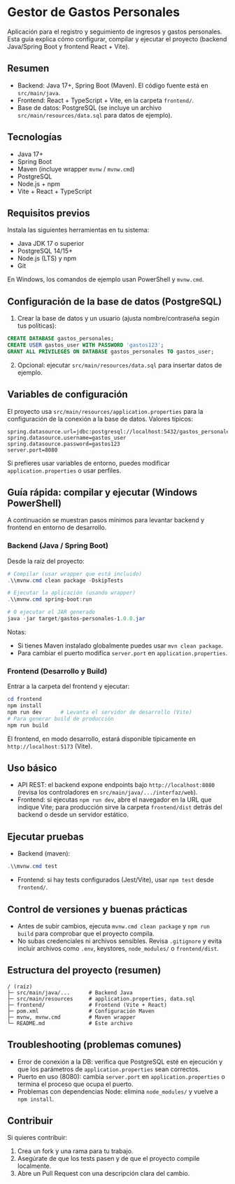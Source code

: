 # Gestor de Gastos Personales

Aplicación para el registro y seguimiento de ingresos y gastos personales. Esta guía explica cómo configurar, compilar y ejecutar el proyecto (backend Java/Spring Boot y frontend React + Vite).

## Resumen

-   Backend: Java 17+, Spring Boot (Maven). El código fuente está en `src/main/java`.
-   Frontend: React + TypeScript + Vite, en la carpeta `frontend/`.
-   Base de datos: PostgreSQL (se incluye un archivo `src/main/resources/data.sql` para datos de ejemplo).

## Tecnologías

-   Java 17+
-   Spring Boot
-   Maven (incluye wrapper `mvnw` / `mvnw.cmd`)
-   PostgreSQL
-   Node.js + npm
-   Vite + React + TypeScript

## Requisitos previos

Instala las siguientes herramientas en tu sistema:

-   Java JDK 17 o superior
-   PostgreSQL 14/15+
-   Node.js (LTS) y npm
-   Git

En Windows, los comandos de ejemplo usan PowerShell y `mvnw.cmd`.

## Configuración de la base de datos (PostgreSQL)

1.  Crear la base de datos y un usuario (ajusta nombre/contraseña según tus políticas):

```sql
CREATE DATABASE gastos_personales;
CREATE USER gastos_user WITH PASSWORD 'gastos123';
GRANT ALL PRIVILEGES ON DATABASE gastos_personales TO gastos_user;
```

2.  Opcional: ejecutar `src/main/resources/data.sql` para insertar datos de ejemplo.

## Variables de configuración

El proyecto usa `src/main/resources/application.properties` para la configuración de la conexión a la base de datos. Valores típicos:

```properties
spring.datasource.url=jdbc:postgresql://localhost:5432/gastos_personales
spring.datasource.username=gastos_user
spring.datasource.password=gastos123
server.port=8080
```

Si prefieres usar variables de entorno, puedes modificar `application.properties` o usar perfiles.

## Guía rápida: compilar y ejecutar (Windows PowerShell)

A continuación se muestran pasos mínimos para levantar backend y frontend en entorno de desarrollo.

### Backend (Java / Spring Boot)

Desde la raíz del proyecto:

```powershell
# Compilar (usar wrapper que está incluido)
.\\mvnw.cmd clean package -DskipTests

# Ejecutar la aplicación (usando wrapper)
.\\mvnw.cmd spring-boot:run

# O ejecutar el JAR generado
java -jar target/gastos-personales-1.0.0.jar
```

Notas:

-   Si tienes Maven instalado globalmente puedes usar `mvn clean package`.
-   Para cambiar el puerto modifica `server.port` en `application.properties`.

### Frontend (Desarrollo y Build)

Entrar a la carpeta del frontend y ejecutar:

```powershell
cd frontend
npm install
npm run dev      # Levanta el servidor de desarrollo (Vite)
# Para generar build de producción
npm run build
```

El frontend, en modo desarrollo, estará disponible típicamente en `http://localhost:5173` (Vite).

## Uso básico

-   API REST: el backend expone endpoints bajo `http://localhost:8080` (revisa los controladores en `src/main/java/.../interfaz/web`).
-   Frontend: si ejecutas `npm run dev`, abre el navegador en la URL que indique Vite; para producción sirve la carpeta `frontend/dist` detrás del backend o desde un servidor estático.

## Ejecutar pruebas

-   Backend (maven):

```powershell
.\\mvnw.cmd test
```

-   Frontend: si hay tests configurados (Jest/Vite), usar `npm test` desde `frontend/`.

## Control de versiones y buenas prácticas

-   Antes de subir cambios, ejecuta `mvnw.cmd clean package` y `npm run build` para comprobar que el proyecto compila.
-   No subas credenciales ni archivos sensibles. Revisa `.gitignore` y evita incluir archivos como `.env`, keystores, `node_modules/` o `frontend/dist`.

## Estructura del proyecto (resumen)

```
/ (raíz)
├─ src/main/java/...      # Backend Java
├─ src/main/resources     # application.properties, data.sql
├─ frontend/              # Frontend (Vite + React)
├─ pom.xml                # Configuración Maven
├─ mvnw, mvnw.cmd         # Maven wrapper
└─ README.md              # Este archivo
```

## Troubleshooting (problemas comunes)

-   Error de conexión a la DB: verifica que PostgreSQL esté en ejecución y que los parámetros de `application.properties` sean correctos.
-   Puerto en uso (8080): cambia `server.port` en `application.properties` o termina el proceso que ocupa el puerto.
-   Problemas con dependencias Node: elimina `node_modules/` y vuelve a `npm install`.

## Contribuir

Si quieres contribuir:

1.  Crea un fork y una rama para tu trabajo.
2.  Asegúrate de que los tests pasen y de que el proyecto compile localmente.
3.  Abre un Pull Request con una descripción clara del cambio.
